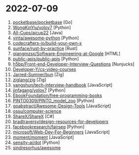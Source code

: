 # 2022-07-09

1. [pocketbase/pocketbase](https://github.com/pocketbase/pocketbase "Open Source realtime backend in 1 file") [Go]
2. [WongKinYiu/yolov7](https://github.com/WongKinYiu/yolov7 "Implementation of paper - YOLOv7: Trainable bag-of-freebies sets new state-of-the-art for real-time object detectors") [Python]
3. [All-Cups/aicup22](https://github.com/All-Cups/aicup22 "") [Java]
4. [vinta/awesome-python](https://github.com/vinta/awesome-python "A curated list of awesome Python frameworks, libraries, software and resources") [Python]
5. [codecrafters-io/build-your-own-x](https://github.com/codecrafters-io/build-your-own-x "Master programming by recreating your favorite technologies from scratch.") 
6. [sunface/rust-by-practice](https://github.com/sunface/rust-by-practice "Learning Rust By Practice, narrowing the gap between beginner and skilled-dev with challenging examples, exercises and projects.") [Rust]
7. [qiangmzsx/Software-Engineering-at-Google](https://github.com/qiangmzsx/Software-Engineering-at-Google "《Software Engineering at Google》的中文翻译版本") [HTML]
8. [public-apis/public-apis](https://github.com/public-apis/public-apis "A collective list of free APIs") [Python]
9. [h5bp/Front-end-Developer-Interview-Questions](https://github.com/h5bp/Front-end-Developer-Interview-Questions "A list of helpful front-end related questions you can use to interview potential candidates, test yourself or completely ignore.") [Nunjucks]
10. [Developer-Y/cs-video-courses](https://github.com/Developer-Y/cs-video-courses "List of Computer Science courses with video lectures.") 
11. [Jarred-Sumner/bun](https://github.com/Jarred-Sumner/bun "Incredibly fast JavaScript runtime, bundler, transpiler and package manager – all in one.") [Zig]
12. [ziglang/zig](https://github.com/ziglang/zig "General-purpose programming language and toolchain for maintaining robust, optimal, and reusable software.") [Zig]
13. [yangshun/tech-interview-handbook](https://github.com/yangshun/tech-interview-handbook "💯 Curated interview preparation materials for busy engineers") [JavaScript]
14. [jinfagang/yolov7](https://github.com/jinfagang/yolov7 "🔥🔥🔥🔥 (Earlier YOLOv7 not official one) YOLO with Transformers and Instance Segmentation, with TensorRT acceleration! 🔥🔥🔥") [Python]
15. [EbookFoundation/free-programming-books](https://github.com/EbookFoundation/free-programming-books "📚 Freely available programming books") 
16. [PINTO0309/PINTO_model_zoo](https://github.com/PINTO0309/PINTO_model_zoo "A repository for storing models that have been inter-converted between various frameworks. Supported frameworks are TensorFlow, PyTorch, ONNX, OpenVINO, TFJS, TFTRT, TensorFlowLite (Float32/16/INT8), EdgeTPU, CoreML.") [Python]
17. [goabstract/Awesome-Design-Tools](https://github.com/goabstract/Awesome-Design-Tools "The best design tools and plugins for everything 👉") [JavaScript]
18. [ossu/computer-science](https://github.com/ossu/computer-science "🎓 Path to a free self-taught education in Computer Science!") 
19. [ShareX/ShareX](https://github.com/ShareX/ShareX "ShareX is a free and open source program that lets you capture or record any area of your screen and share it with a single press of a key. It also allows uploading images, text or other types of files to many supported destinations you can choose from.") [C#]
20. [bradtraversy/design-resources-for-developers](https://github.com/bradtraversy/design-resources-for-developers "Curated list of design and UI resources from stock photos, web templates, CSS frameworks, UI libraries, tools and much more") 
21. [facebookresearch/fairseq](https://github.com/facebookresearch/fairseq "Facebook AI Research Sequence-to-Sequence Toolkit written in Python.") [Python]
22. [microsoft/Web-Dev-For-Beginners](https://github.com/microsoft/Web-Dev-For-Beginners "24 Lessons, 12 Weeks, Get Started as a Web Developer") [JavaScript]
23. [moment/moment](https://github.com/moment/moment "Parse, validate, manipulate, and display dates in javascript.") [JavaScript]
24. [sensity-ai/dot](https://github.com/sensity-ai/dot "The Deepfake Offensive Toolkit") [Python]
25. [sindresorhus/awesome](https://github.com/sindresorhus/awesome "😎 Awesome lists about all kinds of interesting topics") 

